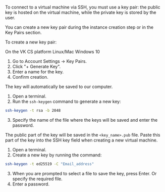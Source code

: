 To connect to a virtual machine via SSH, you must use a key pair: the public key is hosted on the virtual machine, while the private key is stored by the user.

You can create a new key pair during the instance creation step or in the Key Pairs section.

To create a new key pair:

<tabs>
<tablist>
<tab>On the VK CS platform</tab>
<tab>Linux/Mac</tab>
<tab>Windows 10</tab>
</tablist>
<tabpanel>

1. Go to Account Settings → Key Pairs.
2. Click "+ Generate Key".
3. Enter a name for the key.
4. Confirm creation.

The key will automatically be saved to our computer.

</tabpanel>
<tabpanel>

1. Open a terminal.
2. Run the `ssh-keygen` command to generate a new key:

```bash
ssh-keygen -t rsa -b 2048
```

3. Specify the name of the file where the keys will be saved and enter the password.

The public part of the key will be saved in the `<key_name>.pub` file. Paste this part of the key into the SSH key field when creating a new virtual machine.

</tabpanel>
<tabpanel>

1. Open a terminal.
2. Create a new key by running the command:

```bash
ssh-keygen -t ed25519 -C "Email_address"
```

3. When you are prompted to select a file to save the key, press Enter. Or specify the required file.
4. Enter a password.

</tabpanel>
</tabs>
